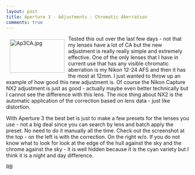 ```yaml
---
layout: post
title: Aperture 3 - Adjustments - Chromatic Aberration
comments: true
---
```

<a rel="lightbox" href="/wp-content/uploads/2010/02/Ap3CA.jpg"><img title="Ap3CA.jpg" src="/wp-content/uploads/2010/02/.thumbs/.Ap3CA.jpg" border="0" alt="Ap3CA.jpg" hspace="10" vspace="10" width="150" height="92" align="left" /></a>Tested this out over the last few days - not that my lenses have a lot of CA but the new adjustment is really really simple and extremely effective. One of the only lenses that I have in current use that has any visible chromatic aberration is my Nikon 12-24 AFS and then it has the most at 12mm. I just wanted to throw up an example of how good this new adjustment is. Of course the Nikon Capture NX2 adjustment is just as good - actually maybe even better technically but I cannot see the difference with this lens. The nice thing about NX2 is the automatic application of the correction based on lens data - just like distortion.

With Aperture 3 the best bet is just to make a few presets for the lenses you use - not a big deal since you can search by lens and batch apply the preset. No need to do it manually all the time. Check out the screenshot at the top - on the left is with the correction. On the right w/o. If you do not know what to look for look at the edge of the hull against the sky and the chrome against the sky - it is well hidden because it is the cyan variety but I think it is a night and day difference.

RB